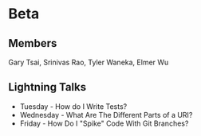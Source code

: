 # Beta

## Members
Gary Tsai, Srinivas Rao, Tyler Waneka, Elmer Wu

## Lightning Talks
* Tuesday - How do I Write Tests?
* Wednesday - What Are The Different Parts of a URI?
* Friday - How Do I "Spike" Code With Git Branches?

